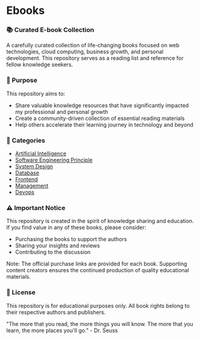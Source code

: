 # Ebooks

### 📚 Curated E-book Collection

A carefully curated collection of life-changing books focused on web technologies, cloud computing, business growth, and personal development. This repository serves as a reading list and reference for fellow knowledge seekers.


### 🎯 Purpose

This repository aims to:
- Share valuable knowledge resources that have significantly impacted my professional and personal growth
- Create a community-driven collection of essential reading materials
- Help others accelerate their learning journey in technology and beyond

### 📑 Categories

- [Artificial Intelligence](./Artificial%20Intelligence)
- [Software Engineering Principle](./Software%20Engineering%20Principle)
- [System Design](./System%20Design)
- [Database](./Database)
- [Frontend](./Frontend)
- [Management](./Management)
- [Devops](./Devops)

### ⚠️ Important Notice

This repository is created in the spirit of knowledge sharing and education. If you find value in any of these books, please consider:

- Purchasing the books to support the authors
- Sharing your insights and reviews
- Contributing to the discussion

Note: The official purchase links are provided for each book. Supporting content creators ensures the continued production of quality educational materials.

### 📝 License

This repository is for educational purposes only. All book rights belong to their respective authors and publishers.

"The more that you read, the more things you will know. The more that you learn, the more places you'll go." - Dr. Seuss
